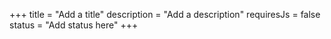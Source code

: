 +++
title = "Add a title"
description = "Add a description"
requiresJs = false
status = "Add status here"
+++

